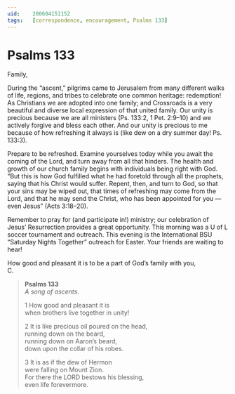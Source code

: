 ```yaml
---
uid:	200604151152
tags:	[correspondence, encouragement, Psalms 133]
---
```

  
# Psalms 133

Family,

During the “ascent,” pilgrims came to Jerusalem from many different walks of life, regions, and tribes to celebrate one common heritage: redemption! As Christians we are adopted into one family; and Crossroads is a very beautiful and diverse local expression of that united family. Our unity is precious because we are all ministers (Ps. 133:2, 1 Pet. 2:9–10) and we actively forgive and bless each other. And our unity is precious to me because of how refreshing it always is (like dew on a dry summer day! Ps. 133:3).

Prepare to be refreshed. Examine yourselves today while you await the coming of the Lord, and turn away from all that hinders. The health and growth of our church family begins with individuals being right with God. “But this is how God fulfilled what he had foretold through all the prophets, saying that his Christ would suffer. Repent, then, and turn to God, so that your sins may be wiped out, that times of refreshing may come from the Lord, and that he may send the Christ, who has been appointed for you — even Jesus” (Acts 3:18–20).

Remember to pray for (and participate in!) ministry; our celebration of Jesus’ Resurrection provides a great opportunity. This morning was a U of L soccer tournament and outreach. This evening is the International BSU “Saturday Nights Together” outreach for Easter. Your friends are waiting to hear!

How good and pleasant it is to be a part of God’s family with you,  
C.

> **Psalms 133**  
> *A song of ascents.*
> 
> 1 How good and pleasant it is  
> when brothers live together in unity!
> 
> 2 It is like precious oil poured on the head,  
> running down on the beard,  
> running down on Aaron’s beard,  
> down upon the collar of his robes.
> 
> 3 It is as if the dew of Hermon  
> were falling on Mount Zion.  
> For there the LORD bestows his blessing,  
> even life forevermore.
